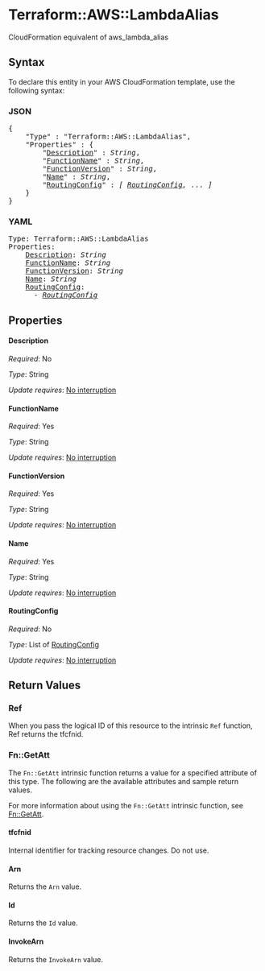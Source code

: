 # Terraform::AWS::LambdaAlias

CloudFormation equivalent of aws_lambda_alias

## Syntax

To declare this entity in your AWS CloudFormation template, use the following syntax:

### JSON

<pre>
{
    "Type" : "Terraform::AWS::LambdaAlias",
    "Properties" : {
        "<a href="#description" title="Description">Description</a>" : <i>String</i>,
        "<a href="#functionname" title="FunctionName">FunctionName</a>" : <i>String</i>,
        "<a href="#functionversion" title="FunctionVersion">FunctionVersion</a>" : <i>String</i>,
        "<a href="#name" title="Name">Name</a>" : <i>String</i>,
        "<a href="#routingconfig" title="RoutingConfig">RoutingConfig</a>" : <i>[ <a href="routingconfig.md">RoutingConfig</a>, ... ]</i>
    }
}
</pre>

### YAML

<pre>
Type: Terraform::AWS::LambdaAlias
Properties:
    <a href="#description" title="Description">Description</a>: <i>String</i>
    <a href="#functionname" title="FunctionName">FunctionName</a>: <i>String</i>
    <a href="#functionversion" title="FunctionVersion">FunctionVersion</a>: <i>String</i>
    <a href="#name" title="Name">Name</a>: <i>String</i>
    <a href="#routingconfig" title="RoutingConfig">RoutingConfig</a>: <i>
      - <a href="routingconfig.md">RoutingConfig</a></i>
</pre>

## Properties

#### Description

_Required_: No

_Type_: String

_Update requires_: [No interruption](https://docs.aws.amazon.com/AWSCloudFormation/latest/UserGuide/using-cfn-updating-stacks-update-behaviors.html#update-no-interrupt)

#### FunctionName

_Required_: Yes

_Type_: String

_Update requires_: [No interruption](https://docs.aws.amazon.com/AWSCloudFormation/latest/UserGuide/using-cfn-updating-stacks-update-behaviors.html#update-no-interrupt)

#### FunctionVersion

_Required_: Yes

_Type_: String

_Update requires_: [No interruption](https://docs.aws.amazon.com/AWSCloudFormation/latest/UserGuide/using-cfn-updating-stacks-update-behaviors.html#update-no-interrupt)

#### Name

_Required_: Yes

_Type_: String

_Update requires_: [No interruption](https://docs.aws.amazon.com/AWSCloudFormation/latest/UserGuide/using-cfn-updating-stacks-update-behaviors.html#update-no-interrupt)

#### RoutingConfig

_Required_: No

_Type_: List of <a href="routingconfig.md">RoutingConfig</a>

_Update requires_: [No interruption](https://docs.aws.amazon.com/AWSCloudFormation/latest/UserGuide/using-cfn-updating-stacks-update-behaviors.html#update-no-interrupt)

## Return Values

### Ref

When you pass the logical ID of this resource to the intrinsic `Ref` function, Ref returns the tfcfnid.

### Fn::GetAtt

The `Fn::GetAtt` intrinsic function returns a value for a specified attribute of this type. The following are the available attributes and sample return values.

For more information about using the `Fn::GetAtt` intrinsic function, see [Fn::GetAtt](https://docs.aws.amazon.com/AWSCloudFormation/latest/UserGuide/intrinsic-function-reference-getatt.html).

#### tfcfnid

Internal identifier for tracking resource changes. Do not use.

#### Arn

Returns the <code>Arn</code> value.

#### Id

Returns the <code>Id</code> value.

#### InvokeArn

Returns the <code>InvokeArn</code> value.

